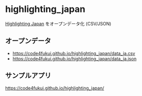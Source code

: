 # highlighting_japan

[Highlighting Japan](https://www.gov-online.go.jp/eng/publicity/book/hlj/index.html) をオープンデータ化 (CSV/JSON)

## オープンデータ

- https://code4fukui.github.io/highlighting_japan/data_ja.csv
- https://code4fukui.github.io/highlighting_japan/data_ja.json


## サンプルアプリ

https://code4fukui.github.io/highlighting_japan/
